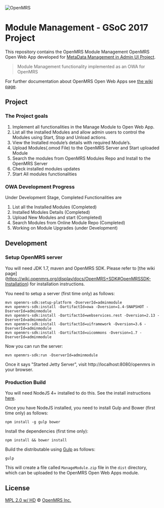 <img src="https://cloud.githubusercontent.com/assets/668093/12567089/0ac42774-c372-11e5-97eb-00baf0fccc37.jpg" alt="OpenMRS"/>

# Module Management - GSoC 2017 Project

This repository contains the OpenMRS Module Management OpenMRS Open Web App developed for [MetaData Management in Admin UI Project](https://wiki.openmrs.org/display/projects/More+Metadata+Management+in+AdminUI).

> Module Management functionality implemented as an OWA for OpenMRS

For further documentation about OpenMRS Open Web Apps see [the wiki page](https://wiki.openmrs.org/display/docs/Open+Web+Apps+Module).

## Project

### The Project goals

1. Implement all functionalities in the Manage Module to Open Web App.
2. List all the installed Modules and allow admin users to control the Modules using Start, Stop and Unload actions.
3. View the Installed module’s details with required Module’s.
4. Upload Modules(.omod File) to the OpenMRS Server and Start uploaded Module
5. Search the modules from OpenMRS Modules Repo and Install to the OpenMRS Server
6. Check installed modules updates
7. Start All modules functionalities


### OWA Development Progress

Under Development Stage, Completed Functionalities are
 1. List all the Installed Modules (Completed)
 2. Installed Modules Details (Completed)
 3. Upload New Modules and start (Completed)
 4. Search Modules from Online Module Repo (Completed)
 5. Working on Module Upgrades (under Development)

## Development

### Setup OpenMRS server

You will need JDK 1.7, maven and OpenMRS SDK. Please refer to [the wiki page] (https://wiki.openmrs.org/display/docs/OpenMRS+SDK#OpenMRSSDK-Installation) for installation instructions.

You need to setup a server (first time only) as follows:

````
mvn openmrs-sdk:setup-platform -DserverId=adminmodule
mvn openmrs-sdk:install -DartifactId=owa -Dversion=1.4-SNAPSHOT -DserverId=adminmodule
mvn openmrs-sdk:install -DartifactId=webservices.rest -Dversion=2.13 -DserverId=adminmodule
mvn openmrs-sdk:install -DartifactId=uiframework -Dversion=3.6 -DserverId=adminmodule
mvn openmrs-sdk:install -DartifactId=uicommons -Dversion=1.7 -DserverId=adminmodule
````

Now you can run the server:
````
mvn openmrs-sdk:run -DserverId=adminmodule
````
Once it says "Started Jetty Server", visit http://localhost:8080/openmrs in your browser.

### Production Build

You will need NodeJS 4+ installed to do this. See the install instructions [here](https://nodejs.org/en/download/package-manager/).

Once you have NodeJS installed, you need to install Gulp and Bower (first time only) as follows:
````
npm install -g gulp bower
````

Install the dependencies (first time only):

```
npm install && bower install
```

Build the distributable using [Gulp](http://gulpjs.com/) as follows:

````
gulp
````

This will create a file called `ManageModule.zip` file in the `dist` directory, which can be uploaded to the OpenMRS Open Web Apps module.

## License

[MPL 2.0 w/ HD](http://openmrs.org/license/) © [OpenMRS Inc.](http://www.openmrs.org/)
